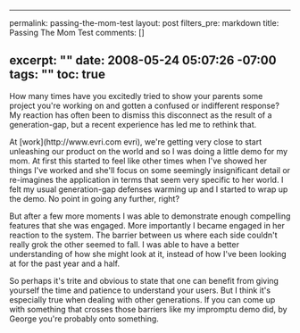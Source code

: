----- 
permalink: passing-the-mom-test
layout: post
filters_pre: markdown
title: Passing The Mom Test
comments: []

excerpt: ""
date: 2008-05-24 05:07:26 -07:00
tags: ""
toc: true
-----
<p>How many times have you excitedly tried to show your parents some project you're working on and gotten a confused or indifferent response? My reaction has often been to dismiss this disconnect as the result of a generation-gap, but a recent experience has led me to rethink that.

<p>At [work](http://www.evri.com evri), we're getting very close to start unleashing our product on the world and so I was doing a little demo for my mom. At first this started to feel like other times when I've showed her things I've worked and she'll focus on some seemingly insignificant detail or re-imagines the application in terms that seem very specific to her world. I felt my usual generation-gap defenses warming up and I started to wrap up the demo. No point in going any further, right?

<p>But after a few more moments I was able to demonstrate enough compelling features that she was engaged. More importantly I became engaged in her reaction to the system. The barrier between us where each side couldn't really grok the other seemed to fall. I was able to have a better understanding of how she might look at it, instead of how I've been looking at for the past year and a half.

<p>So perhaps it's trite and obvious to state that one can benefit from giving yourself the time and patience to understand your users. But I think it's especially true when dealing with other generations. If you can come up with something that crosses those barriers like my impromptu demo did, by George you're probably onto something.

